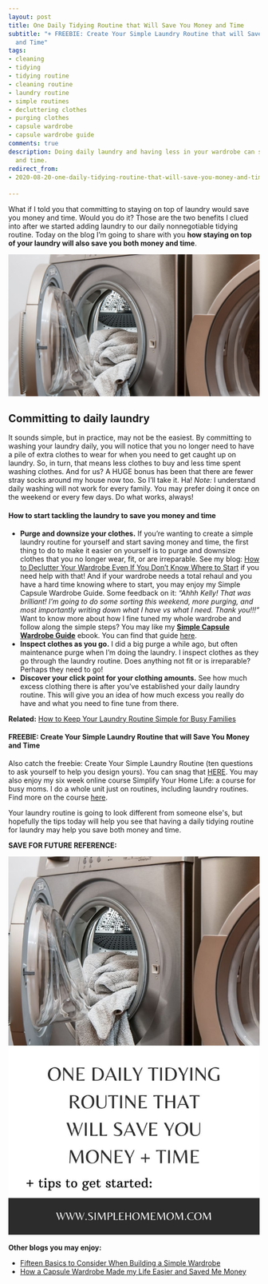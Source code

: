 ```yaml
---
layout: post
title: One Daily Tidying Routine that Will Save You Money and Time
subtitle: "+ FREEBIE: Create Your Simple Laundry Routine that will Save You Money
  and Time"
tags:
- cleaning
- tidying
- tidying routine
- cleaning routine
- laundry routine
- simple routines
- decluttering clothes
- purging clothes
- capsule wardrobe
- capsule wardrobe guide
comments: true
description: Doing daily laundry and having less in your wardrobe can save you money
  and time.
redirect_from:
- 2020-08-20-one-daily-tidying-routine-that-will-save-you-money-and-time

---
```

What if I told you that committing to staying on top of laundry would save you money and time. Would you do it? Those are the two benefits I clued into after we started adding laundry to our daily nonnegotiable tidying routine. Today on the blog I’m going to share with you **how staying on top of your laundry will also save you both money and time**.

![A picture of a washer and dryer with clothes in them.](/uploads/one-daily-tidying-routine-that-will-save-you-money-and-time-shm.jpg "One Daily Tidying Routine that Will Save You Money and Time SHM")

## Committing to daily laundry

It sounds simple, but in practice, may not be the easiest. By committing to washing your laundry daily, you will notice that you no longer need to have a pile of extra clothes to wear for when you need to get caught up on laundry. So, in turn, that means less clothes to buy and less time spent washing clothes. And for us? A HUGE bonus has been that there are fewer stray socks around my house now too. So I’ll take it. Ha! _Note:_ I understand daily washing will not work for every family. You may prefer doing it once on the weekend or every few days. Do what works, always!

#### How to start tackling the laundry to save you money and time

* **Purge and downsize your clothes.** If you’re wanting to create a simple laundry routine for yourself and start saving money and time, the first thing to do to make it easier on yourself is to purge and downsize clothes that you no longer wear, fit, or are irreparable.  See my blog: [How to Declutter Your Wardrobe Even If You Don’t Know Where to Start](https://www.simplehomemom.com/2020-08-25-how-to-declutter-your-wardrobe-even-if-you-don-t-know-where-to-start/) if you need help with that! And if your wardrobe needs a total rehaul and you have a hard time knowing where to start, you may enjoy my Simple Capsule Wardrobe Guide. Some feedback on it: _“Ahhh Kelly! That was brilliant! I’m going to do some sorting this weekend, more purging, and most importantly writing down what I have vs what I need. Thank you!!!”_ Want to know more about how I fine tuned my whole wardrobe and follow along the simple steps? You may like my [**Simple Capsule Wardrobe Guide**](https://www.simplehomemom.com/simple-capsule-wardrobe-guide/) ebook. You can find that guide [here](https://www.simplehomemom.com/simple-capsule-wardrobe-guide/).
* **Inspect clothes as you go.** I did a big purge a while ago, but often maintenance purge when I’m doing the laundry. I inspect clothes as they go through the laundry routine. Does anything not fit or is irreparable? Perhaps they need to go!
* **Discover your click point for your clothing amounts.** See how much excess clothing there is after you’ve established your daily laundry routine. This will give you an idea of how much excess you really do have and what you need to fine tune from there.

**Related:** [How to Keep Your Laundry Routine Simple for Busy Families](https://www.simplehomemom.com/how-to-keep-your-laundry-routine-simple-for-busy-families/)

#### FREEBIE: Create Your Simple Laundry Routine that will Save You Money and Time

Also catch the freebie: Create Your Simple Laundry Routine (ten questions to ask yourself to help you design yours). You can snag that [HERE](https://mailchi.mp/a5efd04962e4/simplelaundry). You may also enjoy my six week online course Simplify Your Home Life: a course for busy moms. I do a whole unit just on routines, including laundry routines. Find more on the course [here](https://www.simplehome.com/course).

Your laundry routine is going to look different from someone else's, but hopefully the tips today will help you see that having a daily tidying routine for laundry may help you save both money and time.

**SAVE FOR FUTURE REFERENCE:**

![A picture of a full washer.](/uploads/one-daily-tidying-routine-shm.jpg "One Daily Tidying Routine SHM")

**Other blogs you may enjoy:**

* [Fifteen Basics to Consider When Building a Simple Wardrobe](https://www.simplehomemom.com/2020-11-11-fifteen-basics-to-consider-when-building-a-simple-wardrobe/)
* [How a Capsule Wardrobe Made my Life Easier and Saved Me Money](https://www.simplehomemom.com/2020-10-27-how-a-capsule-wardrobe-made-my-life-easier-and-saved-me-money/)